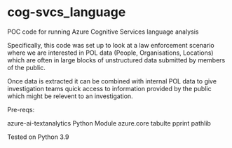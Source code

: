 # cog-svcs_language

POC code for running Azure Cognitive Services language analysis

Specifically, this code was set up to look at a law enforcement scenario where we are interested in POL data 
(People, Organisations, Locations) which are often in large blocks of unstructured data submitted 
by members of the public.

Once data is extracted it can be combined with internal POL data to give investigation teams quick access to information provided by the public which might be relevent to an investigation.

Pre-reqs:

azure-ai-textanalytics Python Module
azure.core 
tabulte
pprint
pathlib

Tested on Python 3.9
